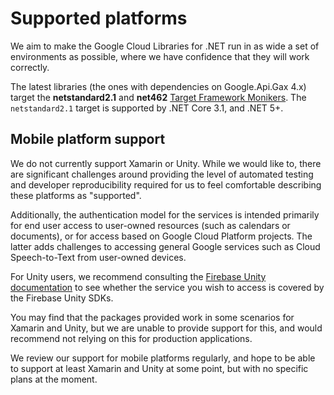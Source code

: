 # Supported platforms

We aim to make the Google Cloud Libraries for .NET run in as wide a
set of environments as possible, where we have confidence that they
will work correctly.

The latest libraries (the ones with dependencies on Google.Api.Gax
4.x) target the **netstandard2.1** and **net462** [Target
Framework Monikers](https://docs.microsoft.com/en-us/nuget/schema/target-frameworks).
The `netstandard2.1` target is supported by .NET Core 3.1, and .NET 5+.

## Mobile platform support

We do not currently support Xamarin or Unity. While we would like
to, there are significant challenges around providing the level of
automated testing and developer reproducibility required for us to
feel comfortable describing these platforms as "supported".

Additionally, the authentication model for the services is intended
primarily for end user access to user-owned resources (such as
calendars or documents), or for access based on Google Cloud
Platform projects. The latter adds challenges to accessing general
Google services such as Cloud Speech-to-Text from user-owned devices.

For Unity users, we recommend consulting the [Firebase Unity
documentation](https://firebase.google.com/docs/unity/setup) to see
whether the service you wish to access is covered by the Firebase Unity
SDKs.

You may find that the packages provided work in some scenarios for
Xamarin and Unity, but we are unable to provide support for this,
and would recommend not relying on this for production applications.

We review our support for mobile platforms regularly, and hope to be
able to support at least Xamarin and Unity at some point, but with
no specific plans at the moment.
